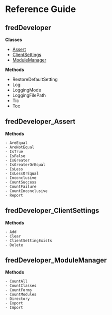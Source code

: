 # Reference Guide

## fredDeveloper

**Classes**

- [Assert](#freddeveloper_assert)
- [ClientSettings](#freddeveloper_clientsettings)
- [ModuleManager](#freddeveloper_modulemanager)

**Methods**

  - RestoreDefaultSetting
  - Log
  - LoggingMode
  - LoggingFilePath
  - Tic
  - Toc


## fredDeveloper_Assert

**Methods**

    - AreEqual
    - AreNotEqual
    - IsTrue
    - IsFalse
    - IsGreater
    - IsGreaterOrEqual
    - IsLess
    - IsLessOrEqual
    - Inconclusive
    - CountSuccess
    - CountFailure
    - CountInconclusive
    - Report

## fredDeveloper_ClientSettings

**Methods**

    - Add
    - Clear
    - ClientSettingExists
    - Delete

## fredDeveloper_ModuleManager

**Methods**

    - CountAll
    - CountClasses
    - CountForms
    - CountModules
    - Directory
    - Export
    - Import
